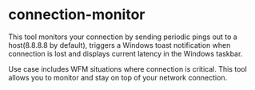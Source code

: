 # connection-monitor

This tool monitors your connection by sending periodic pings out to a host(8.8.8.8 by default), triggers a Windows toast notification when connection is lost and displays current latency in the Windows taskbar.

Use case includes WFM situations where connection is critical. This tool allows you to monitor and stay on top of your network connection.

